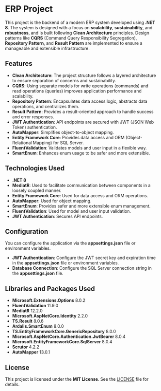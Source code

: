 # ERP Project

This project is the backend of a modern ERP system developed using **.NET 8**. The system is designed with a focus on **scalability**, **sustainability**, and **robustness**, and is built following **Clean Architecture** principles. Design patterns like **CQRS** (Command Query Responsibility Segregation), **Repository Pattern**, and **Result Pattern** are implemented to ensure a manageable and extensible infrastructure.

## Features

- **Clean Architecture**: The project structure follows a layered architecture to ensure separation of concerns and sustainability.
- **CQRS**: Using separate models for write operations (commands) and read operations (queries) improves application performance and scalability.
- **Repository Pattern**: Encapsulates data access logic, abstracts data operations, and centralizes them.
- **Result Pattern**: Provides a result-oriented approach to handle success and error responses.
- **JWT Authentication**: API endpoints are secured with JWT (JSON Web Token) authentication.
- **AutoMapper**: Simplifies object-to-object mapping.
- **Entity Framework Core**: Provides data access and ORM (Object-Relational Mapping) for SQL Server.
- **FluentValidation**: Validates models and user input in a flexible way.
- **SmartEnum**: Enhances enum usage to be safer and more extensible.

## Technologies Used

- **.NET 8**
- **MediatR**: Used to facilitate communication between components in a loosely coupled manner.
- **Entity Framework Core**: Used for data access and ORM operations.
- **AutoMapper**: Used for object mapping.
- **SmartEnum**: Provides safer and more extensible enum management.
- **FluentValidation**: Used for model and user input validation.
- **JWT Authentication**: Secures API endpoints.

## Configuration

You can configure the application via the **appsettings.json** file or environment variables.

- **JWT Authentication**: Configure the JWT secret key and expiration time in the **appsettings.json** file or environment variables.
- **Database Connection**: Configure the SQL Server connection string in the **appsettings.json** file.

## Libraries and Packages Used

- **Microsoft.Extensions.Options** 8.0.2
- **FluentValidation** 11.9.0
- **MediatR** 12.2.0
- **Microsoft.AspNetCore.Identity** 2.2.0
- **TS.Result** 8.0.6
- **Ardalis.SmartEnum** 8.0.0
- **TS.EntityFrameworkCore.GenericRepository** 8.0.0
- **Microsoft.AspNetCore.Authentication.JwtBearer** 8.0.4
- **Microsoft.EntityFrameworkCore.SqlServer** 8.0.4
- **Scrutor** 4.2.2
- **AutoMapper** 13.0.1

## License

This project is licensed under the **MIT License**. See the [LICENSE](LICENSE) file for details.
